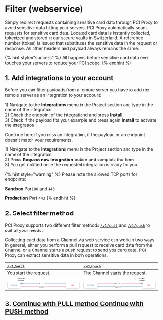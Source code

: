 # Filter \(webservice\)

Simply redirect requests containing sensitive card data through PCI Proxy to avoid sensitive data hitting your servers. PCI Proxy automatically scans requests for sensitive card data. Located card data is instantly collected, tokenized and stored in our secure vaults in Switzerland. A reference number \(token\) is issued that substitutes the sensitive data in the request or response. All other headers and payload always remains the same.

{% hint style="success" %}
All happens before sensitive card data ever touches your servers to reduce your PCI scope.
{% endhint %}

## 1. Add integrations to your account

Before you can filter payloads from a remote server you have to add the remote server as an integration to your account:

1\) Navigate to the **Integrations** menu in the Project section and type in the name of the integration  
2\) Check the endpoint of the integrationd and press **Install**  
3\) Check if the payload fits your example and press again **Install** to activate the integration

Continue here if you miss an integration, if the payload or an endpoint doesn't match your requirements.

1\) Navigate to the **Integrations** menu in the Project section and type in the name of the integration  
2\) Press **Request new Integration** button and complete the form  
3\) You get notified once the requested integration is ready for you

{% hint style="warning" %}
Please note the allowed TCP ports for endpoints:

**Sandbox** Port `80` and `443`

**Production** Port `443`
{% endhint %}

## 2. Select filter method

PCI Proxy supports two different filter methods [`/v1/pull`](./#pull-method) and [`/v1/push`](./#push-method) to suit all your needs. 

Collecting card data from a Channel via web service can work in two ways. In general, either you perform a pull request to receive card data from the Channel or a Channel starts a push request to send you card data. PCI Proxy can extract sensitive data in both operations.

| [**`/v1/pull`**](./#pull-method)  | [**`/v1/push`**](./#push-method)  |
| :--- | :--- |
| You start the request. | The Channel starts the request. |
| ![](../../.gitbook/assets/channel_pull_status_quo_color%20%285%29.png) | ![](../../.gitbook/assets/channel_push_status_quo_color.png) |

## 3. [Continue with PULL method  ](pull-method.md)       [Continue with PUSH method](push-method.md)

